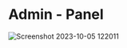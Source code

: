 # Admin - Panel

![Screenshot 2023-10-05 122011](https://github.com/user-attachments/assets/96884e44-1d35-441f-a372-f88c5b658a9a)

